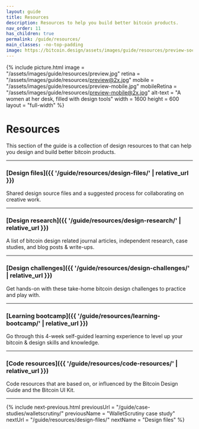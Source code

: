 ```yaml
---
layout: guide
title: Resources
description: Resources to help you build better bitcoin products.
nav_order: 11
has_children: true
permalink: /guide/resources/
main_classes: -no-top-padding
image: https://bitcoin.design/assets/images/guide/resources/preview-social.jpg
---
```


<!--

Editors notes

Illustration sources:

-->

{% include picture.html
   image = "/assets/images/guide/resources/preview.jpg"
   retina = "/assets/images/guide/resources/preview@2x.jpg"
   mobile = "/assets/images/guide/resources/preview-mobile.jpg"
   mobileRetina = "/assets/images/guide/resources/preview-mobile@2x.jpg"
   alt-text = "A women at her desk, filled with design tools"
   width = 1600
   height = 600
   layout = "full-width"
%}

# Resources

This section of the guide is a collection of design resources to that can help you design and build better bitcoin products.

---

### [Design files]({{ '/guide/resources/design-files/' | relative_url }})

Shared design source files and a suggested process for collaborating on creative work.

---

### [Design research]({{ '/guide/resources/design-research/' | relative_url }})

A list of bitcoin design related journal articles, independent research, case studies, and blog posts & write-ups.

---

### [Design challenges]({{ '/guide/resources/design-challenges/' | relative_url }})

Get hands-on with these take-home bitcoin design challenges to practice and play with.

---

### [Learning bootcamp]({{ '/guide/resources/learning-bootcamp/' | relative_url }})

Go through this 4-week self-guided learning experience to level up your bitcoin & design skills and knowledge.

---

### [Code resources]({{ '/guide/resources/code-resources/' | relative_url }})

Code resources that are based on, or influenced by the Bitcoin Design Guide and the Bitcoin UI Kit.

---

{% include next-previous.html
   previousUrl = "/guide/case-studies/walletscrutiny/"
   previousName = "WalletScrutiny case study"
   nextUrl = "/guide/resources/design-files/"
   nextName = "Design files"
%}
